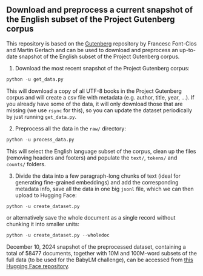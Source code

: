 ## Download and preprocess a current snapshot of the English subset of the Project Gutenberg corpus
This repository is based on the [Gutenberg](https://github.com/pgcorpus/gutenberg) repository by Francesc Font-Clos and Martin Gerlach and can be used to download and preprocess an up-to-date snapshot of the English subset of the Project Gutenberg corpus.

1. Download the most recent snapshot of the Project Gutenberg corpus: 
```python
python -u get_data.py
```
This will download a copy of all UTF-8 books in the Project Gutenberg corpus and will create a csv file with metadata (e.g. author, title, year, ...). If you already have some of the data, it will only download those that are missing (we use `rsync` for this), so you can update the dataset periodically by just running `get_data.py`.

2. Preprocess all the data in the `raw/` directory:
```python
python -u process_data.py
```
This will select the English language subset of the corpus, clean up the files (removing headers and footers) and populate the `text/`, `tokens/` and `counts/` folders.

3. Divide the data into a few paragraph-long chunks of text (ideal for generating fine-grained embeddings) and add the corresponding metadata info, save all the data in one big `jsonl` file, which we can then upload to Hugging Face:
```python
python -u create_dataset.py
```
or alternatively save the whole document as a single record without chunking it into smaller units:
```python
python -u create_dataset.py --wholedoc
```

December 10, 2024 snapshot of the preprocessed dataset, containing a total of 58477 documents, together with 10M and 100M-word subsets of the full data (to be used for the BabyLM challenge), can be accessed from [this Hugging Face repository](https://huggingface.co/datasets/eminorhan/gutenberg_en_dec24).
